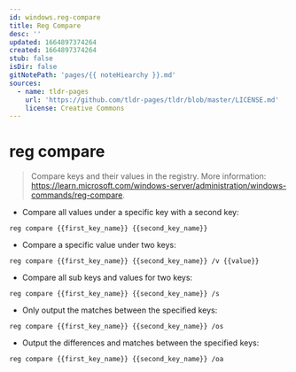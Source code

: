 ```yaml
---
id: windows.reg-compare
title: Reg Compare
desc: ''
updated: 1664897374264
created: 1664897374264
stub: false
isDir: false
gitNotePath: 'pages/{{ noteHiearchy }}.md'
sources:
  - name: tldr-pages
    url: 'https://github.com/tldr-pages/tldr/blob/master/LICENSE.md'
    license: Creative Commons
---
```

# reg compare

> Compare keys and their values in the registry.
> More information: <https://learn.microsoft.com/windows-server/administration/windows-commands/reg-compare>.

- Compare all values under a specific key with a second key:

`reg compare {{first_key_name}} {{second_key_name}}`

- Compare a specific value under two keys:

`reg compare {{first_key_name}} {{second_key_name}} /v {{value}}`

- Compare all sub keys and values for two keys:

`reg compare {{first_key_name}} {{second_key_name}} /s`

- Only output the matches between the specified keys:

`reg compare {{first_key_name}} {{second_key_name}} /os`

- Output the differences and matches between the specified keys:

`reg compare {{first_key_name}} {{second_key_name}} /oa`

